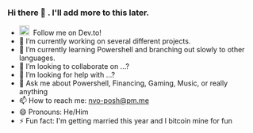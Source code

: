 ### Hi there 👋 . I'll add more to this later.





- <a href="https://dev.to/nvo"><img src="https://d2fltix0v2e0sb.cloudfront.net/dev-badge.svg" alt="n-v-o's DEV Community Profile" height="20" width="20"></a>&nbsp; Follow me on Dev.to!
- 🔭 I’m currently working on several different projects.
- 🌱 I’m currently learning Powershell and branching out slowly to other languages.
- 👯 I’m looking to collaborate on ...?
- 🤔 I’m looking for help with ...?
- 💬 Ask me about Powershell, Financing, Gaming, Music, or really anything 
- 📫 How to reach me: nvo-posh@pm.me
- 😄 Pronouns: He/Him
- ⚡ Fun fact: I'm getting married this year and I bitcoin mine for fun





<!--
Comments


-->
